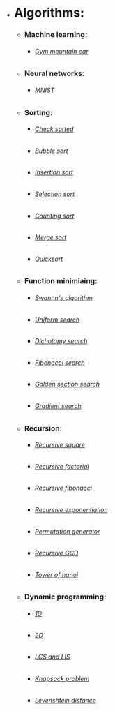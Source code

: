 - # Algorithms:
  - ### Machine learning:
    - ###### [Gym mountain car](https://github.com/No1n/python_practice/blob/main/machine_learning/reinforcement_learning/mountain%20car/mountain_car.py)

  - ### Neural networks:
    - ###### [MNIST](https://github.com/No1n/python_practice/blob/main/machine_learning/neural_networks/MNIST.ipynb)
  - ### Sorting:
    - ###### [Check sorted](https://github.com/No1n/python_practice/blob/main/sorting/check_sorted.py)
    - ###### [Bubble sort](https://github.com/No1n/python_practice/blob/main/sorting/bubble_sort.py)
    - ###### [Insertion sort](https://github.com/No1n/python_practice/blob/main/sorting/insertion_sort.py)
    - ###### [Selection sort](https://github.com/No1n/python_practice/blob/main/sorting/selection_sort.py)
    - ###### [Counting sort](https://github.com/No1n/python_practice/blob/main/sorting/counting_sort.py)
    - ###### [Merge sort](https://github.com/No1n/python_practice/blob/main/sorting/merge_sort.py)
    - ###### [Quicksort](https://github.com/No1n/python_practice/blob/main/sorting/quick_sort.py)
 
  - ### Function minimiaing:
    - ###### [Swannn's algorithm](https://github.com/No1n/python_practice/blob/main/function_minimizing/swann_algorithm.py)
    - ###### [Uniform search](https://github.com/No1n/python_practice/blob/main/function_minimizing/uniform_min_search.py)
    - ###### [Dichotomy search](https://github.com/No1n/python_practice/blob/main/function_minimizing/dichotomy_min_search.py)
    - ###### [Fibonacci search](https://github.com/No1n/python_practice/blob/main/function_minimizing/fibonacci_min_search.py)
    - ###### [Golden section search](https://github.com/No1n/python_practice/blob/main/function_minimizing/golden_section_min_search.py)
    - ###### [Gradient search](https://github.com/No1n/python_practice/blob/main/function_minimizing/gradient_min_search.py)

  - ### Recursion:
    - ###### [Recursive square](https://github.com/No1n/python_practice/blob/main/recursion/recursive_square.py)
    - ###### [Recursive factorial](https://github.com/No1n/python_practice/blob/main/recursion/recuresive_factorial.py)
    - ###### [Recursive fibonacci](https://github.com/No1n/python_practice/blob/main/recursion/recuresive_fibonacci.py)
    - ###### [Recursive exponentiation](https://github.com/No1n/python_practice/blob/main/recursion/recursive_exponentiation.py)
    - ###### [Permutation generator](https://github.com/No1n/python_practice/blob/main/recursion/permutation_generator.py)
    - ###### [Recursive GCD](https://github.com/No1n/python_practice/blob/main/recursion/recursive_GCD.py)
    - ###### [Tower of hanoi](https://github.com/No1n/python_practice/blob/main/recursion/tower_of_hanoi.py)

  - ### Dynamic programming:
    - ###### [1D](https://github.com/No1n/python_practice/blob/main/dinamical_programming/1D.py)
    - ###### [2D](https://github.com/No1n/python_practice/blob/main/dinamical_programming/2D.py)
    - ###### [LCS and LIS](https://github.com/No1n/python_practice/blob/main/dinamical_programming/LCS_and_LIS.py)
    - ###### [Knapsack problem](https://github.com/No1n/python_practice/blob/main/dinamical_programming/knapsack_problem.py)
    - ###### [Levenshtein distance](https://github.com/No1n/python_practice/blob/main/dinamical_programming/levenshtein_distance.py)
